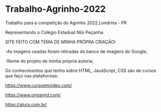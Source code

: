 # Trabalho-Agrinho-2022
Trabalho para a competição do Agrinho 2022,Londrina - PR

Representando o Colégio Estadual Nilo Peçanha

SITE FEITO COM TEMA DE MINHA PRÓPRA CRIAÇÃO!

-As imagens usadas foram retiradas do banco de imagens do Google;

-Nome do projeto de minha própria autoria;

Os conhecimentos que tenho sobre HTML, JavaScript, CSS são de cursos que faço nas plataformas:

https://www.cursoemvideo.com/

https://www.origamid.com/

https://alura.com.br/
